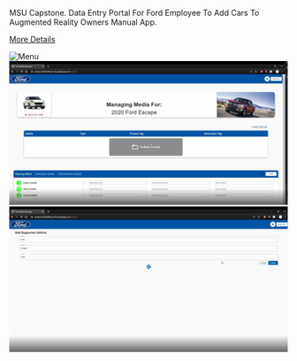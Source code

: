 MSU Capstone. 
Data Entry Portal For Ford Employee To Add Cars To Augmented Reality Owners Manual App.

[More Details](http://www.capstone.cse.msu.edu/2020-01/projects/ford/)

![Menu](/Images/FordWebApp.png?raw=true)
![Media](/Images/CarMedia.png?raw=true)
![Car](/Images/AddCar.png?raw=true)
